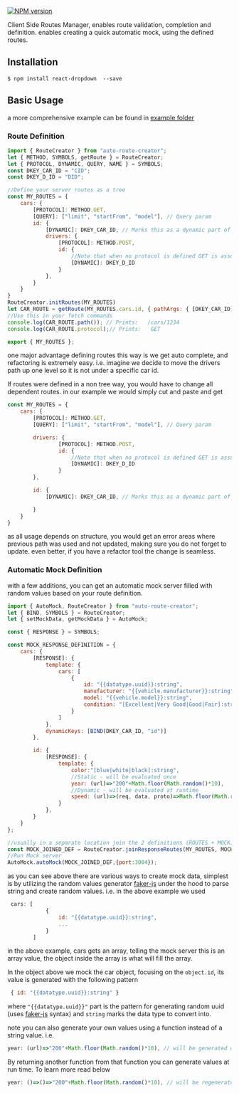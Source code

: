 [![NPM version][npm-image]][npm-url]

Client Side Routes Manager, enables route validation, completion and definition.
enables creating a quick automatic mock, using the defined routes.

## Installation

```
$ npm install react-dropdown  --save
```

## Basic Usage

a more comprehensive example can be found in [example folder](https://github.com/mikehn/autoRouteJs/tree/master/example)

### Route Definition

```Javascript
import { RouteCreator } from "auto-route-creator";
let { METHOD, SYMBOLS, getRoute } = RouteCreator;
let { PROTOCOL, DYNAMIC, QUERY, NAME } = SYMBOLS;
const DKEY_CAR_ID = "CID";
const DKEY_D_ID = "DID";

//Define your server routes as a tree
const MY_ROUTES = {
    cars: {
        [PROTOCOL]: METHOD.GET,
        [QUERY]: ["limit", "startFrom", "model"], // Query param
        id: {
            [DYNAMIC]: DKEY_CAR_ID, // Marks this as a dynamic part of route
            drivers: {
                [PROTOCOL]: METHOD.POST,
                id: {
                    //Note that when no protocol is defined GET is assumed
                    [DYNAMIC]: DKEY_D_ID
                }
            },
        }
    }
}
RouteCreator.initRoutes(MY_ROUTES)
let CAR_ROUTE = getRoute(MY_ROUTES.cars.id, { pathArgs: { [DKEY_CAR_ID]: "1234" } });
//Use this in your fetch commands
console.log(CAR_ROUTE.path()); // Prints:   /cars/1234
console.log(CAR_ROUTE.protocol);// Prints:   GET

export { MY_ROUTES };
```

one major advantage defining routes this way is we get auto complete, and refactoring is extremely easy.
i.e. imagine we decide to move the drivers path up one level so it is not under a specific car id.

If routes were defined in a non tree way, you would have to change all dependent routes.
in our example we would simply cut and paste and get

```Javascript
const MY_ROUTES = {
    cars: {
        [PROTOCOL]: METHOD.GET,
        [QUERY]: ["limit", "startFrom", "model"], // Query param

        drivers: {
                [PROTOCOL]: METHOD.POST,
                id: {
                    //Note that when no protocol is defined GET is assumed
                    [DYNAMIC]: DKEY_D_ID
                }
        },

        id: {
            [DYNAMIC]: DKEY_CAR_ID, // Marks this as a dynamic part of route

        }
    }
}
```

as all usage depends on structure, you would get an error areas where previous path was used and not updated, making sure you do not forget to update.
even better, if you have a refactor tool the change is seamless.

### Automatic Mock Definition

with a few additions, you can get an automatic mock server filled with random values based on your route definition.

```Javascript
import { AutoMock, RouteCreator } from "auto-route-creator";
let { BIND, SYMBOLS } = RouteCreator;
let { setMockData, getMockData } = AutoMock;

const { RESPONSE } = SYMBOLS;

const MOCK_RESPONSE_DEFINITION = {
    cars: {
        [RESPONSE]: {
            template: {
                cars: [
                    {
                        id: "{{datatype.uuid}}:string",
                        manufacturer: "{{vehicle.manufacturer}}:string",
                        model: "{{vehicle.model}}:string",
                        condition: "[Excellent|Very Good|Good|Fair]:string",
                    }
                ]
            },
            dynamicKeys: [BIND(DKEY_CAR_ID, "id")]
        },

        id: {
            [RESPONSE]: {
                template: {
                    color:"[blue|white|black]:string",
                    //Static - will be evaluated once
                    year: (url)=>"200"+Math.floor(Math.random()*10),
                    //Dynamic - will be evaluated at runtime
                    speed: (url)=>(req, data, proto)=>Math.floor(Math.random()*100)
                }
            },
        }
    }
};

//usually in a separate location join the 2 definitions (ROUTES + MOCK)
const MOCK_JOINED_DEF = RouteCreator.joinResponseRoutes(MY_ROUTES, MOCK_RESPONSE_DEFINITION);
//Run Mock server
AutoMock.autoMock(MOCK_JOINED_DEF,{port:3004});
```

as you can see above there are various ways to create mock data, simplest is by utilizing the random values generator [faker-js](https://github.com/marak/Faker.js/) under the hood to parse string and create random values.
i.e. in the above example we used

```Javascript
 cars: [
            {
                id: "{{datatype.uuid}}:string",
                ...
            }
        ]
```
in the above example, cars gets an array, telling the mock server this is an array value, the object inside the array is what will fill the array.

In the object above we mock the car object, focusing on the `object.id`, its value is generated with the following pattern
````Javascript
 { id: "{{datatype.uuid}}:string" }
````
where `"{{datatype.uuid}}"` part is the pattern for generating random uuid (uses [faker-js](https://github.com/marak/Faker.js/) syntax) and `string` marks the data type to convert into.

note you can also generate your own values using a function instead of a string value.
i.e.
````Javascript
year: (url)=>"200"+Math.floor(Math.random()*10), // will be generated once on bring up
````
By returning another function from that function you can generate values at run time. 
To learn more read below
````Javascript
year: ()=>()=>"200"+Math.floor(Math.random()*10), // will be regenerated on every request
````




[npm-image]: https://img.shields.io/npm/v/auto-route-creator.svg?style=flat-square
[npm-url]: https://npmjs.org/package/auto-route-creator
